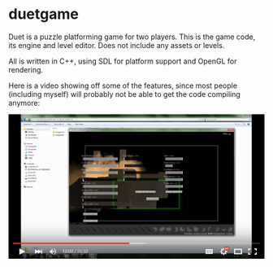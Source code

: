 # duetgame
Duet is a puzzle platforming game for two players. This is the game code, its engine and level editor. Does not include any assets or levels.

All is written in C++, using SDL for platform support and OpenGL for rendering.

Here is a video showing off some of the features, since most people (including myself) will probably not be able to get the code compiling anymore:

[![Duet Engine Demo](https://raw.githubusercontent.com/mvandevander/duet/master/ytpreview.png)](https://www.youtube.com/watch?v=bUPpMmfCmYM)

